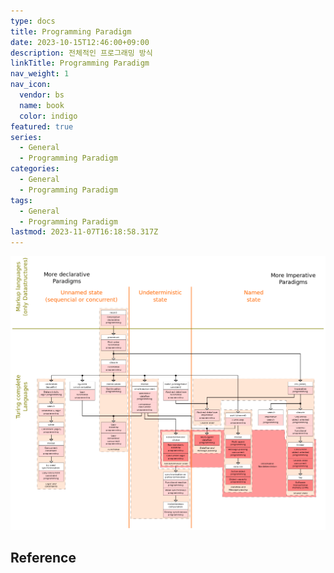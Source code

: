 ```yaml
---
type: docs
title: Programming Paradigm
date: 2023-10-15T12:46:00+09:00
description: 전체적인 프로그래밍 방식
linkTitle: Programming Paradigm
nav_weight: 1
nav_icon:
  vendor: bs
  name: book
  color: indigo
featured: true
series:
  - General
  - Programming Paradigm
categories:
  - General
  - Programming Paradigm
tags:
  - General
  - Programming Paradigm
lastmod: 2023-11-07T16:18:58.317Z
---
```


<p align="center"><img src="prg-paradigms.png"></p>

## Reference
